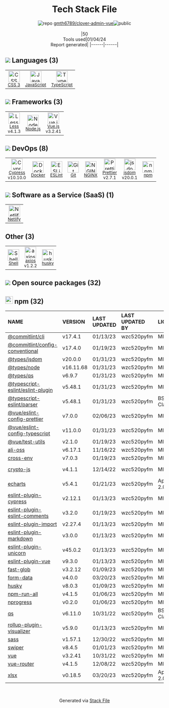 <!--
&lt;--- Readme.md Snippet without images Start ---&gt;
## Tech Stack
gmth6789/clover-admin-vue is built on the following main stack:

- [Node.js](http://nodejs.org/) – Frameworks (Full Stack)
- [NGINX](http://nginx.org) – Web Servers
- [Less](http://lesscss.org/) – CSS Pre-processors / Extensions
- [JavaScript](https://developer.mozilla.org/en-US/docs/Web/JavaScript) – Languages
- [TypeScript](http://www.typescriptlang.org) – Languages
- [Netlify](https://www.netlify.com/) – Static Web Hosting
- [ESLint](http://eslint.org/) – Code Review
- [Vue.js](http://vuejs.org/) – Javascript UI Libraries
- [Shell](https://en.wikipedia.org/wiki/Shell_script) – Shells
- [axios](https://github.com/mzabriskie/axios) – Javascript Utilities & Libraries
- [Prettier](https://prettier.io/) – Code Review
- [jsdom](https://github.com/jsdom/jsdom) – Headless Browsers
- [Cypress](https://www.cypress.io/) – Javascript Testing Framework
- [Docker](https://www.docker.com/) – Virtual Machine Platforms & Containers

Full tech stack [here](/techstack.md)

&lt;--- Readme.md Snippet without images End ---&gt;

&lt;--- Readme.md Snippet with images Start ---&gt;
## Tech Stack
gmth6789/clover-admin-vue is built on the following main stack:

- <img width='25' height='25' src='https://img.stackshare.io/service/1011/n1JRsFeB_400x400.png' alt='Node.js'/> [Node.js](http://nodejs.org/) – Frameworks (Full Stack)
- <img width='25' height='25' src='https://img.stackshare.io/service/1052/YMxUfyWf.png' alt='NGINX'/> [NGINX](http://nginx.org) – Web Servers
- <img width='25' height='25' src='https://img.stackshare.io/service/1170/default_957cbc0168b4d37265e264469c888f776e57f42c.png' alt='Less'/> [Less](http://lesscss.org/) – CSS Pre-processors / Extensions
- <img width='25' height='25' src='https://img.stackshare.io/service/1209/javascript.jpeg' alt='JavaScript'/> [JavaScript](https://developer.mozilla.org/en-US/docs/Web/JavaScript) – Languages
- <img width='25' height='25' src='https://img.stackshare.io/service/1612/bynNY5dJ.jpg' alt='TypeScript'/> [TypeScript](http://www.typescriptlang.org) – Languages
- <img width='25' height='25' src='https://img.stackshare.io/service/2748/default_5dfbb146cf22182bca88c7d07f2515a5888fc12a.jpg' alt='Netlify'/> [Netlify](https://www.netlify.com/) – Static Web Hosting
- <img width='25' height='25' src='https://img.stackshare.io/service/3337/Q4L7Jncy.jpg' alt='ESLint'/> [ESLint](http://eslint.org/) – Code Review
- <img width='25' height='25' src='https://img.stackshare.io/service/3837/paeckCWC.png' alt='Vue.js'/> [Vue.js](http://vuejs.org/) – Javascript UI Libraries
- <img width='25' height='25' src='https://img.stackshare.io/service/4631/default_c2062d40130562bdc836c13dbca02d318205a962.png' alt='Shell'/> [Shell](https://en.wikipedia.org/wiki/Shell_script) – Shells
- <img width='25' height='25' src='https://img.stackshare.io/no-img-open-source.png' alt='axios'/> [axios](https://github.com/mzabriskie/axios) – Javascript Utilities & Libraries
- <img width='25' height='25' src='https://img.stackshare.io/service/7035/default_66f265943abed56bcdbfca1c866a4261b1fbb063.jpg' alt='Prettier'/> [Prettier](https://prettier.io/) – Code Review
- <img width='25' height='25' src='https://img.stackshare.io/service/7054/preview.jpeg' alt='jsdom'/> [jsdom](https://github.com/jsdom/jsdom) – Headless Browsers
- <img width='25' height='25' src='https://img.stackshare.io/service/9231/default_66c5c1a197dcd0232e41e4ab6299d119b4e165b3.png' alt='Cypress'/> [Cypress](https://www.cypress.io/) – Javascript Testing Framework
- <img width='25' height='25' src='https://img.stackshare.io/service/586/n4u37v9t_400x400.png' alt='Docker'/> [Docker](https://www.docker.com/) – Virtual Machine Platforms & Containers

Full tech stack [here](/techstack.md)

&lt;--- Readme.md Snippet with images End ---&gt;
-->
<div align="center">

# Tech Stack File
![](https://img.stackshare.io/repo.svg "repo") [gmth6789/clover-admin-vue](https://github.com/gmth6789/clover-admin-vue)![](https://img.stackshare.io/public_badge.svg "public")
<br/><br/>
|50<br/>Tools used|01/04/24 <br/>Report generated|
|------|------|
</div>

## <img src='https://img.stackshare.io/languages.svg'/> Languages (3)
<table><tr>
  <td align='center'>
  <img width='36' height='36' src='https://img.stackshare.io/service/6727/css.png' alt='CSS 3'>
  <br>
  <sub><a href="https://developer.mozilla.org/en-US/docs/Web/CSS/CSS3">CSS 3</a></sub>
  <br>
  <sub></sub>
</td>

<td align='center'>
  <img width='36' height='36' src='https://img.stackshare.io/service/1209/javascript.jpeg' alt='JavaScript'>
  <br>
  <sub><a href="https://developer.mozilla.org/en-US/docs/Web/JavaScript">JavaScript</a></sub>
  <br>
  <sub></sub>
</td>

<td align='center'>
  <img width='36' height='36' src='https://img.stackshare.io/service/1612/bynNY5dJ.jpg' alt='TypeScript'>
  <br>
  <sub><a href="http://www.typescriptlang.org">TypeScript</a></sub>
  <br>
  <sub></sub>
</td>

</tr>
</table>

## <img src='https://img.stackshare.io/frameworks.svg'/> Frameworks (3)
<table><tr>
  <td align='center'>
  <img width='36' height='36' src='https://img.stackshare.io/service/1170/default_957cbc0168b4d37265e264469c888f776e57f42c.png' alt='Less'>
  <br>
  <sub><a href="http://lesscss.org/">Less</a></sub>
  <br>
  <sub>v4.1.3</sub>
</td>

<td align='center'>
  <img width='36' height='36' src='https://img.stackshare.io/service/1011/n1JRsFeB_400x400.png' alt='Node.js'>
  <br>
  <sub><a href="http://nodejs.org/">Node.js</a></sub>
  <br>
  <sub></sub>
</td>

<td align='center'>
  <img width='36' height='36' src='https://img.stackshare.io/service/3837/paeckCWC.png' alt='Vue.js'>
  <br>
  <sub><a href="http://vuejs.org/">Vue.js</a></sub>
  <br>
  <sub>v3.2.41</sub>
</td>

</tr>
</table>

## <img src='https://img.stackshare.io/devops.svg'/> DevOps (8)
<table><tr>
  <td align='center'>
  <img width='36' height='36' src='https://img.stackshare.io/service/9231/default_66c5c1a197dcd0232e41e4ab6299d119b4e165b3.png' alt='Cypress'>
  <br>
  <sub><a href="https://www.cypress.io/">Cypress</a></sub>
  <br>
  <sub>v10.10.0</sub>
</td>

<td align='center'>
  <img width='36' height='36' src='https://img.stackshare.io/service/586/n4u37v9t_400x400.png' alt='Docker'>
  <br>
  <sub><a href="https://www.docker.com/">Docker</a></sub>
  <br>
  <sub></sub>
</td>

<td align='center'>
  <img width='36' height='36' src='https://img.stackshare.io/service/3337/Q4L7Jncy.jpg' alt='ESLint'>
  <br>
  <sub><a href="http://eslint.org/">ESLint</a></sub>
  <br>
  <sub></sub>
</td>

<td align='center'>
  <img width='36' height='36' src='https://img.stackshare.io/service/1046/git.png' alt='Git'>
  <br>
  <sub><a href="http://git-scm.com/">Git</a></sub>
  <br>
  <sub></sub>
</td>

<td align='center'>
  <img width='36' height='36' src='https://img.stackshare.io/service/1052/YMxUfyWf.png' alt='NGINX'>
  <br>
  <sub><a href="http://nginx.org">NGINX</a></sub>
  <br>
  <sub></sub>
</td>

<td align='center'>
  <img width='36' height='36' src='https://img.stackshare.io/service/7035/default_66f265943abed56bcdbfca1c866a4261b1fbb063.jpg' alt='Prettier'>
  <br>
  <sub><a href="https://prettier.io/">Prettier</a></sub>
  <br>
  <sub>v2.7.1</sub>
</td>

<td align='center'>
  <img width='36' height='36' src='https://img.stackshare.io/service/7054/preview.jpeg' alt='jsdom'>
  <br>
  <sub><a href="https://github.com/jsdom/jsdom">jsdom</a></sub>
  <br>
  <sub>v20.0.1</sub>
</td>

<td align='center'>
  <img width='36' height='36' src='https://img.stackshare.io/service/1120/lejvzrnlpb308aftn31u.png' alt='npm'>
  <br>
  <sub><a href="https://www.npmjs.com/">npm</a></sub>
  <br>
  <sub></sub>
</td>

</tr>
</table>

## <img src='https://img.stackshare.io/saas.svg'/> Software as a Service (SaaS) (1)
<table><tr>
  <td align='center'>
  <img width='36' height='36' src='https://img.stackshare.io/service/2748/default_5dfbb146cf22182bca88c7d07f2515a5888fc12a.jpg' alt='Netlify'>
  <br>
  <sub><a href="https://www.netlify.com/">Netlify</a></sub>
  <br>
  <sub></sub>
</td>

</tr>
</table>

## Other (3)
<table><tr>
  <td align='center'>
  <img width='36' height='36' src='https://img.stackshare.io/service/4631/default_c2062d40130562bdc836c13dbca02d318205a962.png' alt='Shell'>
  <br>
  <sub><a href="https://en.wikipedia.org/wiki/Shell_script">Shell</a></sub>
  <br>
  <sub></sub>
</td>

<td align='center'>
  <img width='36' height='36' src='https://img.stackshare.io/no-img-open-source.png' alt='axios'>
  <br>
  <sub><a href="https://github.com/mzabriskie/axios">axios</a></sub>
  <br>
  <sub>v1.2.2</sub>
</td>

<td align='center'>
  <img width='36' height='36' src='https://img.stackshare.io/service/9527/5502029.jpeg' alt='husky'>
  <br>
  <sub><a href="https://github.com/typicode/husky">husky</a></sub>
  <br>
  <sub></sub>
</td>

</tr>
</table>


## <img src='https://img.stackshare.io/group.svg' /> Open source packages (32)</h2>

## <img width='24' height='24' src='https://img.stackshare.io/service/1120/lejvzrnlpb308aftn31u.png'/> npm (32)

|NAME|VERSION|LAST UPDATED|LAST UPDATED BY|LICENSE|VULNERABILITIES|
|:------|:------|:------|:------|:------|:------|
|[@commitlint/cli](https://www.npmjs.com/@commitlint/cli)|v17.4.1|01/13/23|wzc520pyfm |MIT|N/A|
|[@commitlint/config-conventional](https://www.npmjs.com/@commitlint/config-conventional)|v17.4.0|01/19/23|wzc520pyfm |MIT|N/A|
|[@types/jsdom](https://www.npmjs.com/@types/jsdom)|v20.0.0|01/31/23|wzc520pyfm |MIT|N/A|
|[@types/node](https://www.npmjs.com/@types/node)|v16.11.68|01/31/23|wzc520pyfm |MIT|N/A|
|[@types/qs](https://www.npmjs.com/@types/qs)|v6.9.7|01/31/23|wzc520pyfm |MIT|N/A|
|[@typescript-eslint/eslint-plugin](https://www.npmjs.com/@typescript-eslint/eslint-plugin)|v5.48.1|01/31/23|wzc520pyfm |MIT|N/A|
|[@typescript-eslint/parser](https://www.npmjs.com/@typescript-eslint/parser)|v5.48.1|01/31/23|wzc520pyfm |BSD-2-Clause|N/A|
|[@vue/eslint-config-prettier](https://www.npmjs.com/@vue/eslint-config-prettier)|v7.0.0|02/06/23|wzc520pyfm |MIT|N/A|
|[@vue/eslint-config-typescript](https://www.npmjs.com/@vue/eslint-config-typescript)|v11.0.0|01/31/23|wzc520pyfm |MIT|N/A|
|[@vue/test-utils](https://www.npmjs.com/@vue/test-utils)|v2.1.0|01/19/23|wzc520pyfm |MIT|N/A|
|[ali-oss](https://www.npmjs.com/ali-oss)|v6.17.1|11/16/22|wzc520pyfm |MIT|N/A|
|[cross-env](https://www.npmjs.com/cross-env)|v7.0.3|01/19/23|wzc520pyfm |MIT|N/A|
|[crypto-js](https://www.npmjs.com/crypto-js)|v4.1.1|12/14/22|wzc520pyfm |MIT|[CVE-2023-46233](https://github.com/advisories/GHSA-xwcq-pm8m-c4vf) (Critical)|
|[echarts](https://www.npmjs.com/echarts)|v5.4.1|01/21/23|wzc520pyfm |Apache-2.0|N/A|
|[eslint-plugin-cypress](https://www.npmjs.com/eslint-plugin-cypress)|v2.12.1|01/13/23|wzc520pyfm |MIT|N/A|
|[eslint-plugin-eslint-comments](https://www.npmjs.com/eslint-plugin-eslint-comments)|v3.2.0|01/19/23|wzc520pyfm |MIT|N/A|
|[eslint-plugin-import](https://www.npmjs.com/eslint-plugin-import)|v2.27.4|01/13/23|wzc520pyfm |MIT|N/A|
|[eslint-plugin-markdown](https://www.npmjs.com/eslint-plugin-markdown)|v3.0.0|01/13/23|wzc520pyfm |MIT|N/A|
|[eslint-plugin-unicorn](https://www.npmjs.com/eslint-plugin-unicorn)|v45.0.2|01/13/23|wzc520pyfm |MIT|N/A|
|[eslint-plugin-vue](https://www.npmjs.com/eslint-plugin-vue)|v9.3.0|01/13/23|wzc520pyfm |MIT|N/A|
|[fast-glob](https://www.npmjs.com/fast-glob)|v3.2.12|01/09/23|wzc520pyfm |MIT|N/A|
|[form-data](https://www.npmjs.com/form-data)|v4.0.0|03/20/23|wzc520pyfm |MIT|N/A|
|[husky](https://www.npmjs.com/husky)|v8.0.3|01/09/23|wzc520pyfm |MIT|N/A|
|[npm-run-all](https://www.npmjs.com/npm-run-all)|v4.1.5|01/06/23|wzc520pyfm |MIT|N/A|
|[nprogress](https://www.npmjs.com/nprogress)|v0.2.0|01/06/23|wzc520pyfm |MIT|N/A|
|[qs](https://www.npmjs.com/qs)|v6.11.0|10/31/22|wzc520pyfm |BSD-3-Clause|N/A|
|[rollup-plugin-visualizer](https://www.npmjs.com/rollup-plugin-visualizer)|v5.9.0|01/13/23|wzc520pyfm |MIT|N/A|
|[sass](https://www.npmjs.com/sass)|v1.57.1|12/30/22|wzc520pyfm |MIT|N/A|
|[swiper](https://www.npmjs.com/swiper)|v8.4.5|01/01/23|wzc520pyfm |MIT|N/A|
|[vue](https://www.npmjs.com/vue)|v3.2.41|10/31/22|wzc520pyfm |MIT|N/A|
|[vue-router](https://www.npmjs.com/vue-router)|v4.1.5|12/08/22|wzc520pyfm |MIT|N/A|
|[xlsx](https://www.npmjs.com/xlsx)|v0.18.5|03/20/23|wzc520pyfm |Apache-2.0|[CVE-2023-30533](https://github.com/advisories/GHSA-4r6h-8v6p-xvw6) (High)|

<br/>
<div align='center'>

Generated via [Stack File](https://github.com/marketplace/stack-file)
